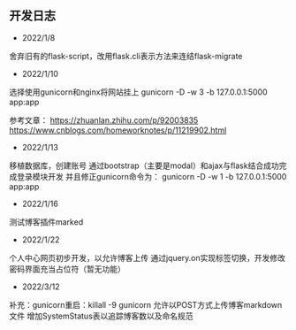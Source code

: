 ## 开发日志

+ 2022/1/8

舍弃旧有的flask-script，改用flask.cli表示方法来连结flask-migrate

+ 2022/1/10

选择使用gunicorn和nginx将网站挂上
gunicorn -D -w 3 -b 127.0.0.1:5000 app:app

参考文章：
https://zhuanlan.zhihu.com/p/92003835
https://www.cnblogs.com/homeworknotes/p/11219902.html

+ 2022/1/13

移植数据库，创建账号
通过bootstrap（主要是modal）和ajax与flask结合成功完成登录模块开发
并且修正gunicorn命令为：
gunicorn -D -w 1 -b 127.0.0.1:5000 app:app

+ 2022/1/16

测试博客插件marked

+ 2022/1/22

个人中心网页初步开发，以允许博客上传
通过jquery.on实现标签切换，开发修改密码界面充当占位符（暂无功能）

+ 2022/3/12

补充：gunicorn重启：killall -9 gunicorn
允许以POST方式上传博客markdown文件
增加SystemStatus表以追踪博客数以及命名规范